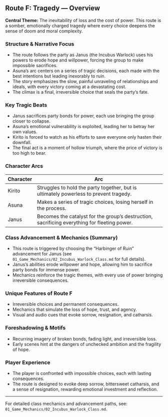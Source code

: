 ## Route F: Tragedy — Overview

**Central Theme:** The inevitability of loss and the cost of power. This route is a somber, emotionally charged tragedy where every choice deepens the sense of doom and moral complexity.

### Structure & Narrative Focus
- The route follows the party as Janus (the Incubus Warlock) uses his powers to erode hope and willpower, forcing the group to make impossible sacrifices.
- Asuna’s arc centers on a series of tragic decisions, each made with the best intentions but leading inexorably to ruin.
- The story emphasizes the slow, painful unraveling of relationships and ideals, with every victory coming at a devastating cost.
- The climax is a final, irreversible choice that seals the party’s fate.

### Key Tragic Beats
- Janus sacrifices party bonds for power, each use bringing the group closer to collapse.
- Asuna’s emotional vulnerability is exploited, leading her to betray her own values.
- Kirito is forced to watch as his efforts to save everyone only hasten their downfall.
- The final act is a moment of hollow triumph, where the price of victory is too high to bear.

### Character Arcs
| Character | Arc |
|-----------|-----|
| Kirito    | Struggles to hold the party together, but is ultimately powerless to prevent tragedy. |
| Asuna     | Makes a series of tragic choices, losing herself in the process. |
| Janus     | Becomes the catalyst for the group’s destruction, sacrificing everything for fleeting power. |

### Class Advancement & Mechanics (Summary)
- This route is triggered by choosing the “Harbinger of Ruin” advancement for Janus (see `01_Game_Mechanics/02_Incubus_Warlock_Class.md` for full details).
- Janus’s abilities erode willpower and hope, allowing him to sacrifice party bonds for immense power.
- Mechanics reinforce the tragic themes, with every use of power bringing irreversible consequences.

### Unique Features of Route F
- Irreversible choices and permanent consequences.
- Mechanics that simulate the loss of hope, trust, and agency.
- Visual and audio cues that evoke sorrow, resignation, and catharsis.

### Foreshadowing & Motifs
- Recurring imagery of broken bonds, fading light, and irreversible loss.
- Early scenes hint at the dangers of unchecked ambition and the fragility of hope.

### Player Experience
- The player is confronted with impossible choices, each with lasting consequences.
- The route is designed to evoke deep sorrow, bittersweet catharsis, and a sense of resignation, rewarding emotional investment and reflection.

---
For detailed class mechanics and advancement paths, see: `01_Game_Mechanics/02_Incubus_Warlock_Class.md`.

